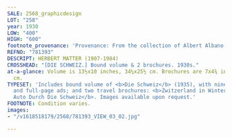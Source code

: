 ```yaml
---
SALE: 2568_graphicdesign
LOT: "258"
year: 1930
LOW: "400"
HIGH: "600"
footnote_provenance: 'Provenance: From the collection of Albert Albano.'
REFNO: "781393"
DESCRIPT: HERBERT MATTER (1907-1984)
CROSSHEAD: "[DIE SCHWEIZ.] Bound volume & 2 brochures. 1930s."
at-a-glance: Volume is 13½x10 inches, 34¼x25½ cm. Brochures are 7x4¾ inches, 17¾x12
  cm.
TYPESET: 'Includes bound volume of <b>Die Schweiz</b> (1935), with nine Matter covers
  and full-page ads; and two travel brochures: <b>Zwitzerland in Winter</b> and <b>Im
  Auto Durch Die Schweiz</b>. Images available upon request.'
FOOTNOTE: Condition varies.
images:
- "/v1618518179/2568/781393_VIEW_03_02.jpg"

---
```

